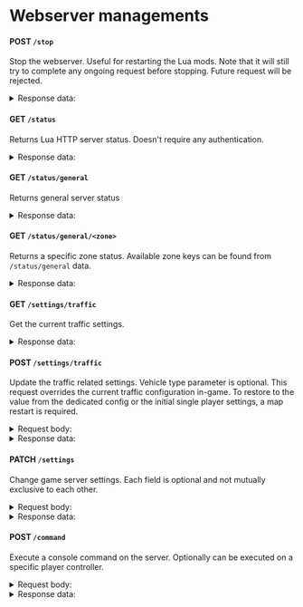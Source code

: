 # Webserver managements

#### POST `/stop`

Stop the webserver. Useful for restarting the Lua mods. Note that it will still try to complete any ongoing request before stopping. Future request will be rejected.

<details>
<summary>Response data:</summary>

Returns `200 OK` for successful stop command. Will output `Webserver stopped` in the log to confirm the full webserver shutdown.

</details>

#### GET `/status`

Returns Lua HTTP server status. Doesn't require any authentication.

<details>
<summary>Response data:</summary>

Returns `200 OK` if ready to accept connection:

```json
{ "status": "ok" }
```

Returns `503 Service Unavailable` if not ready to accept any connection:

```json
{ "status": "not ready" }
```

</details>

#### GET `/status/general`

Returns general server status

<details>
<summary>Response data:</summary>

```json
{
  "data": {
    "ZoneStates": [
      {
        "BusTransportRate": 0.0,
        "NumResidents": 42,
        "Supermarkets": [{}],
        "Server_Volume": {},
        "ZoneKey": "Ara",
        "FoodSupplyRate": 0.0,
        "GarbageCollectRate": 0.0,
        "PolicePatrolRate": 0.0
      },
      {
        "BusTransportRate": 0.0,
        "NumResidents": 11,
        "Supermarkets": [{}],
        "Server_Volume": {},
        "ZoneKey": "Gwangjin",
        "FoodSupplyRate": 0.0,
        "GarbageCollectRate": 0.0,
        "PolicePatrolRate": 0.0
      },
      {
        "BusTransportRate": 0.0,
        "NumResidents": 64,
        "Supermarkets": [{}],
        "Server_Volume": {},
        "ZoneKey": "Gangjung",
        "FoodSupplyRate": 0.0,
        "GarbageCollectRate": 0.0,
        "PolicePatrolRate": 0.0
      },
      {
        "BusTransportRate": 0.0,
        "NumResidents": 63,
        "Supermarkets": [{}],
        "Server_Volume": {},
        "ZoneKey": "Jeju",
        "FoodSupplyRate": 0.0,
        "GarbageCollectRate": 0.0,
        "PolicePatrolRate": 0.0
      },
      {
        "BusTransportRate": 0.0,
        "NumResidents": 24,
        "Supermarkets": [{}],
        "Server_Volume": {},
        "ZoneKey": "Hallim",
        "FoodSupplyRate": 0.0,
        "GarbageCollectRate": 0.0,
        "PolicePatrolRate": 0.0
      },
      {
        "BusTransportRate": 0.0,
        "NumResidents": 31,
        "Supermarkets": [{}],
        "Server_Volume": {},
        "ZoneKey": "Seongsan",
        "FoodSupplyRate": 0.0,
        "GarbageCollectRate": 0.0,
        "PolicePatrolRate": 0.0
      },
      {
        "BusTransportRate": 0.0,
        "NumResidents": 20,
        "Supermarkets": [{}],
        "Server_Volume": {},
        "ZoneKey": "Gapa",
        "FoodSupplyRate": 0.0,
        "GarbageCollectRate": 0.0,
        "PolicePatrolRate": 0.0
      }
    ],
    "GarbageCollectRate": 0.0,
    "NumResidents": 255,
    "PolicePatrolRate": 0.0,
    "ServerPlatformTimeSeconds": 16793104.642075,
    "FoodSupplyRate": 0.0,
    "BusTransportRate": 0.0,
    "FPS": 75
  }
}
```

</details>

#### GET `/status/general/<zone>`

Returns a specific zone status. Available zone keys can be found from `/status/general` data.

<details>
<summary>Response data:</summary>

```json
{
  "data": {
    "FoodSupplyRate": 0.0,
    "BusTransportRate": 0.0,
    "GarbageCollectRate": 0.0,
    "NumResidents": 65,
    "Supermarkets": [{}],
    "Server_Volume": {},
    "ZoneKey": "Gangjung",
    "PolicePatrolRate": 0.0
  }
}
```

</details>

#### GET `/settings/traffic`

Get the current traffic settings.

<details>
<summary>Response data:</summary>

```json
{
  "data": {
    "DeliveryVehicleSpawnPoints": [],
    "SpawnSettings": [
      {
        "bDespawnIfPlayersAreFar": true,
        "SettingKey": "Small",
        "VehicleKey": "None",
        "bUseNPCPoliceDensity": false,
        "SpawnType": 0,
        "bSpawnAIController": true,
        "VehicleTypes": [330498818, 1444131587],
        "MaxLifetimeSeconds": 0,
        "bDespawnIfNotMoveForLong": true,
        "bAllowCloseToPlayer": false,
        "MaxDistanceFromRoad": -1,
        "CountMultiplierScheduleType": 0,
        "SpawnOverMinCountCoolDownTimeSeconds": 60,
        "MinDistanceFromRoad": -1,
        "GameplayTagQuery2": {
          "AutoDescription": "",
          "TokenStreamVersion": 0,
          "TagDictionary": {},
          "QueryTokenStream": {},
          "UserDescription": ""
        },
        "bAllowCloseToOtherVehicle": false,
        "bUseNPCVehicleDensity": true,
        "bSpawnRoadSide": false,
        "MaxCount": 250,
        "GameplayTagQuery": {
          "AutoDescription": " NONE( Vehicle.Police )",
          "TokenStreamVersion": 0,
          "TagDictionary": [{ "TagName": "Vehicle.Police" }],
          "QueryTokenStream": [16974080, 66305, 16777475, 65537, 256],
          "UserDescription": ""
        },
        "bIsTrafficVehicle": true,
        "bIncludeTrailer": false,
        "MinCount": -1
      }
    ]
  }
}
```

</details>

#### POST `/settings/traffic`

Update the traffic related settings. Vehicle type parameter is optional. This request overrides the current traffic configuration in-game. To restore to the value from the dedicated config or the initial single player settings, a map restart is required.

<details>
<summary>Request body:</summary>

```json
{
  // Vehicle type can be one or many of Small, Special, Truck, Bus, Police, Tow_Ld, Tow, Tow_Heavy, Rescue, HeavyRescue, VehicleDelivery ,VehicleDeliveryHeavy, Getaway
  // Defaults to Small, Special, Truck, Bus if not specified
  "VehicleTypes": ["Small", "Special", "Truck", "Bus"],
  "NPCVehicleDensity": 1.0,
}
```

</details>

<details>
<summary>Response data:</summary>

```json
{ "status": "ok" }
```

</details>

#### PATCH `/settings`

Change game server settings. Each field is optional and not mutually exclusive to each other.

<details>
<summary>Request body:</summary>

```json
{
  "MaxVehiclePerPlayer": 9, // Set a new player maximum spawnable vehicle limit.
  "bAllowModdedVehicle": false, // Set to allow use of modded vehicles
  "MaxHousingPlotRentalDays": 7, // Adjust max house rental duration in days
  "MaxHousingPlotRentalPerPlayer": 1, // Set the max plot a player can have at a given time
  "ServerMessage": "<Title>This is a new server message!</>", // Set server message for newly logged in player
  "HousingPlotRentalPriceRatio": 0.5, // Set the rental rate per days
  "bAllowCompanyAIDriver": true // Allow AI driver in company
}
```

</details>

<details>
<summary>Response data:</summary>

```json
{
  "data": {
    "Net_ServerConfig": {
      "bAllowCompanyAIDriver": true,
      "MaxHousingPlotRentalPerPlayer": 1,
      "bAllowModdedVehicle": false,
      "HousingPlotRentalPriceRatio": 0.10000000149012,
      "PinnedAnnounce": "This is a message from kambing",
      "bAllowPlayerToJoinWithCompanyVehicles": false,
      "MaxVehiclePerPlayer": 9,
      "MaxHousingPlotRentalDays": 7,
      "ServerMessage": "<Title>This is a new server message!</>"
    }
  }
}
```

</details>

#### POST `/command`

Execute a console command on the server. Optionally can be executed on a specific player controller.

<details>
<summary>Request body:</summary>

```json
{
  "Command": "mh.aIVehicleStuckTimeSeconds=120",
  "PlayerId": ""
}
```

</details>

<details>
<summary>Response data:</summary>

```json
{ "status": "ok" }
```

</details>
